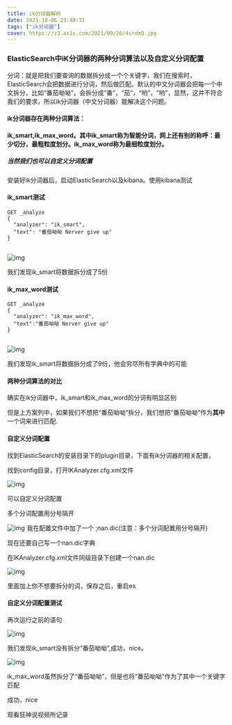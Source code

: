 ```yaml
---
title: ik分词器解析
date: 2021-10-06 23:49:31
tags: ["ik分词器"]
cover: https://z3.ax1x.com/2021/09/26/4crdmQ.jpg
---
```


### ElasticSearch中iK分词器的两种分词算法以及自定义分词配置

分词：就是把我们要查询的数据拆分成一个个关键字，我们在搜索时，ElasticSearch会把数据进行分词，然后做匹配。默认的中文分词器会把每一个中文拆分，比如“番茄呦呦”，会拆分成“番”，“茄”，“哟”，“哟”，显然，这并不符合我们的要求，所以ik分词器（中文分词器）能解决这个问题。

#### **ik分词器存在两种分词算法：**

**ik_smart,ik_max_word。其中ik_smart称为智能分词，网上还有别的称呼：最少切分，最粗粒度划分。ik_max_word称为最细粒度划分。**

##### **当然我们也可以自定义分词配置**

安装好ik分词器后，启动ElasticSearch以及kibana。使用kibana测试

#### ik_smart测试

```
GET _analyze
{
  "analyzer": "ik_smart",
  "text": "番茄呦呦 Nerver give up"
}
```

![点击并拖拽以移动](data:image/gif;base64,R0lGODlhAQABAPABAP///wAAACH5BAEKAAAALAAAAAABAAEAAAICRAEAOw==)

![img](https://img-blog.csdnimg.cn/20210916223230947.png?x-oss-process=image/watermark,type_ZHJvaWRzYW5zZmFsbGJhY2s,shadow_50,text_Q1NETiBA55Wq6IyE5ZGm5ZGm,size_20,color_FFFFFF,t_70,g_se,x_16)![点击并拖拽以移动](data:image/gif;base64,R0lGODlhAQABAPABAP///wAAACH5BAEKAAAALAAAAAABAAEAAAICRAEAOw==)

 我们发现ik_smart将数据拆分成了5份

#### ik_max_word测试

```
GET _analyze
{
  "analyzer": "ik_max_word",
  "text":"番茄呦呦 Nerver give up"
}
```

![点击并拖拽以移动](data:image/gif;base64,R0lGODlhAQABAPABAP///wAAACH5BAEKAAAALAAAAAABAAEAAAICRAEAOw==)

![img](https://img-blog.csdnimg.cn/20210916223502912.png?x-oss-process=image/watermark,type_ZHJvaWRzYW5zZmFsbGJhY2s,shadow_50,text_Q1NETiBA55Wq6IyE5ZGm5ZGm,size_20,color_FFFFFF,t_70,g_se,x_16)![点击并拖拽以移动](data:image/gif;base64,R0lGODlhAQABAPABAP///wAAACH5BAEKAAAALAAAAAABAAEAAAICRAEAOw==)

 我们发现ik_smart将数据拆分成了9份，他会穷尽所有字典中的可能

#### 两种分词算法的对比

确实在ik分词器中，ik_smart和ik_max_word的分词有明显区别

但是上方案列中，如果我们不想把“番茄呦呦”拆分，我们想把“番茄呦呦”作为**其中**一个词来进行匹配.

#### 自定义分词配置

找到ElasticSearch的安装目录下的plugin目录，下面有ik分词器的相关配置，

找到config目录，打开IKAnalyzer.cfg.xml文件

![img](https://img-blog.csdnimg.cn/20210916225842421.png?x-oss-process=image/watermark,type_ZHJvaWRzYW5zZmFsbGJhY2s,shadow_50,text_Q1NETiBA55Wq6IyE5ZGm5ZGm,size_20,color_FFFFFF,t_70,g_se,x_16)![点击并拖拽以移动](data:image/gif;base64,R0lGODlhAQABAPABAP///wAAACH5BAEKAAAALAAAAAABAAEAAAICRAEAOw==)

可以自定义分词配置

多个分词配置用分号隔开

![img](https://img-blog.csdnimg.cn/2021091623013823.png?x-oss-process=image/watermark,type_ZHJvaWRzYW5zZmFsbGJhY2s,shadow_50,text_Q1NETiBA55Wq6IyE5ZGm5ZGm,size_20,color_FFFFFF,t_70,g_se,x_16)![点击并拖拽以移动](data:image/gif;base64,R0lGODlhAQABAPABAP///wAAACH5BAEKAAAALAAAAAABAAEAAAICRAEAOw==) 我在配置文件中加了一个 ;nan.dic(注意：多个分词配置用分号隔开)

现在还要自己写一个nan.dic字典

在IKAnalyzer.cfg.xml文件同级目录下创建一个nan.dic

![img](https://img-blog.csdnimg.cn/20210916230442334.png?x-oss-process=image/watermark,type_ZHJvaWRzYW5zZmFsbGJhY2s,shadow_50,text_Q1NETiBA55Wq6IyE5ZGm5ZGm,size_20,color_FFFFFF,t_70,g_se,x_16)![点击并拖拽以移动](data:image/gif;base64,R0lGODlhAQABAPABAP///wAAACH5BAEKAAAALAAAAAABAAEAAAICRAEAOw==)

 里面加上你不想要拆分的词，保存之后，重启es

#### 自定义分词配置测试

再次运行之前的语句

![img](https://img-blog.csdnimg.cn/20210916230648206.png?x-oss-process=image/watermark,type_ZHJvaWRzYW5zZmFsbGJhY2s,shadow_50,text_Q1NETiBA55Wq6IyE5ZGm5ZGm,size_20,color_FFFFFF,t_70,g_se,x_16)![点击并拖拽以移动](data:image/gif;base64,R0lGODlhAQABAPABAP///wAAACH5BAEKAAAALAAAAAABAAEAAAICRAEAOw==)

 我们发现ik_smart没有拆分“番茄呦呦”,成功，nice。

![img](https://img-blog.csdnimg.cn/20210916230752430.png?x-oss-process=image/watermark,type_ZHJvaWRzYW5zZmFsbGJhY2s,shadow_50,text_Q1NETiBA55Wq6IyE5ZGm5ZGm,size_20,color_FFFFFF,t_70,g_se,x_16)![点击并拖拽以移动](data:image/gif;base64,R0lGODlhAQABAPABAP///wAAACH5BAEKAAAALAAAAAABAAEAAAICRAEAOw==)

 ik_max_word虽然拆分了“番茄呦呦”，但是也将“番茄呦呦”作为了其中一个关键字匹配

成功，nice

观看狂神说视频所记录
